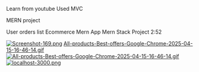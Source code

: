 Learn from youtube
Used MVC

MERN project

User orders list Ecommerce Mern App Mern Stack Project 2:52

<!-- https://merchant.pathao.com/api/v1/orders/all?merchant_order_id=TMS31514803&transfer_status=1&archive=0&page=1&limit=20
Bearer eyJ0eXAiOiJKV1QiLCJhbGciOiJSUzI1NiJ9.eyJhdWQiOiIzIiwianRpIjoiN2NjM2Y5Zjg5ZTA2YmQwN2UwNGZlMTlmYjY1ZjBhNDFjYWZjNWM3Y2E2MWMwNTRjODllMmY1Yzg1NTVjMzJhMWJjNzUzYzBiYmY0YzViYTYiLCJpYXQiOjE3NDQxNzAwNzguOTc2OTY4LCJuYmYiOjE3NDQxNzAwNzguOTc2OTcxLCJleHAiOjE3NTE5NDYwNzguOTY2ODc0LCJzdWIiOiIyODI3NzgiLCJzY29wZXMiOltdfQ.R5NkU2Vz_z2cPOHl_fcF6eTuiW6r0CQNK2CyJHvL3KeXirxkRN-lW9fQfjj8-qkLpuGjcSS5cSrtlS04OfMqwi3rhpFhfEMM0JHqa8Of_5PtyyReQMIiqpy57E6ANR57Vzj21wOL9ygvVG6SZvByjJgeQx8nzDqyMiENtwbiBVZ-zbGBvwswCKG0PWwOWU6zCmO6w2UsU3Z8DJWpmi2xCMwFsVgeiM5aUZV-Vu-J3woL7oG2Dl5qiKut-MRcXH9YzUimkANfCTdrvmUM0A-L3y4aU3FVwt26iE-_TVceuRZJALBYzENyynkhY4V5LTGxzuQm8iSaNdQWws4E1N40THhXVzoCTamDRXBt9NDcOYW7l-hnZf4F4jStTpTkqsyPcNTwO90-Po8C1IjocwrQ_zH-jbOIsBNbnuJprXfWYs4mbEAPEc7detplHdpZcVq21pOTYUJmCUT6xgSxdBLmON7j7ayCd_MmDV8k_tncOD9Vu-UKJ68QbXbVjwA-nOrCsrFXF1AmJmtUyuXJkInX8ebErYOUuNITsH-6xOiwcSL-yG_ugmwJn0v3e-Kog7hlUGz3TYTd_fkL2NZVa6Rm6hGrNRRHCifhUXf4HuHGSIQQrB2QNe1UehgvSj1yyM74DL97bLeyMwYSqVa29yyhdRCBEuSzgiYIYPwtgXN-Nck -->

[![Screenshot-169.png](https://i.postimg.cc/YqrtS1xS/Screenshot-169.png)](https://postimg.cc/w3GCfRZK)
[All-products-Best-offers-Google-Chrome-2025-04-15-16-46-14.gif](https://postimg.cc/hXS1VpsK)
[![All-products-Best-offers-Google-Chrome-2025-04-15-16-46-14.gif](https://i.postimg.cc/6pZbJPG4/All-products-Best-offers-Google-Chrome-2025-04-15-16-46-14.gif)](https://postimg.cc/hXS1VpsK)
[![localhost-3000.png](https://i.postimg.cc/fLRvLqkK/localhost-3000.png)](https://postimg.cc/nsNmSk4j)
